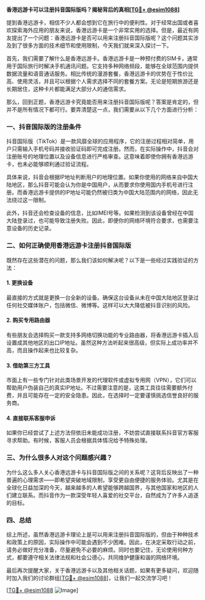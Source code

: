 **香港远游卡可以注册抖音国际版吗？揭秘背后的真相[[TG💪+ @esim1088](https://t.me/s/esim1088)]**

提到香港远游卡，相信不少人都会想到它在旅行中的便利性。对于经常出国或者喜欢探索海外应用的朋友来说，香港远游卡是一个非常实用的选择。但是，最近有网友提出了一个问题：香港远游卡是否可以用来注册抖音国际版呢？这个问题其实涉及到了很多方面的技术细节和使用限制，今天我们就来深入探讨一下。

首先，我们需要了解什么是香港远游卡。香港远游卡是一种预付费的SIM卡，通常用于国际旅行时解决手机通讯问题。它支持多种网络频段，能够在全球范围内提供数据流量和语音通话服务。相比传统的漫游套餐，香港远游卡的优势在于性价比高、使用灵活，并且可以根据个人需求选择不同的套餐方案。无论是短期旅游还是长期居住，这种卡片都能满足大部分人的通信需求。

那么，回到正题，香港远游卡究竟能否用来注册抖音国际版呢？答案是肯定的，但并不是所有情况下都可行。要弄清楚这一点，我们需要从以下几个方面进行分析：

### 一、抖音国际版的注册条件

抖音国际版（TikTok）是一款风靡全球的应用程序，它的注册过程相对简单，用户只需输入手机号码并接收验证码即可完成注册。然而，在实际操作中，抖音会对注册账号的地理位置以及设备信息进行严格审查。这意味着即使你拥有香港远游卡，也未必能够顺利通过验证流程。

具体来说，抖音会根据IP地址判断用户的地理位置。如果你使用的网络来自中国大陆地区，那么抖音可能会认为你是中国用户，从而要求你使用国内手机号进行注册。而香港远游卡提供的IP地址可能仍然被归类为中国大陆范围内的网络，因此无法绕过这一限制。

此外，抖音还会检查设备的信息，比如IMEI号等。如果检测到该设备曾经在中国大陆登录过，也可能导致注册失败。因此，即便你的网络环境符合要求，也需要注意设备的历史记录。

### 二、如何正确使用香港远游卡注册抖音国际版

既然存在这些潜在的问题，那么我们该如何解决呢？以下是一些经过实践验证的方法：

#### 1. 更换设备
最直接的方式就是更换一台全新的设备。确保这台设备从未在中国大陆地区登录过任何社交媒体账户，包括微信、微博等。这样可以大大降低被抖音识别的风险。

#### 2. 购买专用路由器
有些朋友会选择购买一款支持多网络切换功能的专业路由器，将香港远游卡插入后设置成其他地区的出口IP地址。虽然这种方法听起来很高级，但实际上成功率并不高，而且操作起来也比较复杂。

#### 3. 借助第三方工具
市面上有一些专门针对此类场景开发的代理软件或虚拟专用网（VPN），它们可以帮助用户伪装自己的真实IP地址。不过需要注意的是，这类工具往往需要额外付费，并且可能存在一定的安全隐患。因此，在选择时一定要谨慎挑选信誉良好的服务商。

#### 4. 直接联系客服申诉
如果你已经尝试了上述方法但依旧未能成功注册，不妨尝试直接联系抖音官方客服寻求帮助。有时候，客服人员会根据具体情况给予特殊处理。

### 三、为什么很多人对这个问题感兴趣？

为什么这么多人关心香港远游卡与抖音国际版之间的关系呢？这背后反映出了一种普遍的心理需求——即希望突破地域限制，享受更自由便捷的服务体验。尤其是在全球化日益加深的今天，越来越多的人希望能够跨越国界，与其他国家和地区的人们建立联系。而抖音作为一款深受年轻人喜爱的社交平台，自然成为了许多人追逐的目标。

### 四、总结

综上所述，虽然香港远游卡理论上是可以用来注册抖音国际版的，但由于种种技术和政策上的原因，实际操作中可能会遇到不少困难。因此，在决定采取行动之前，请务必做好充分准备，尽量避免不必要的麻烦。同时也要记住，无论使用何种方式，都要遵守相关法律法规和社会公德心，共同维护健康和谐的网络环境。

最后再次提醒大家，关于香港远游卡以及其他相关话题，如果有更多疑问，欢迎随时加入我们的讨论群组[[TG💪+ @esim1088](https://t.me/s/esim1088)]，让我们一起交流学习吧！

[[TG💪+ @esim1088](https://t.me/s/esim1088) ![Image](https://i.postimg.cc/4NQfJmqS/Snipaste-2025-05-13-00-14-12.png)]